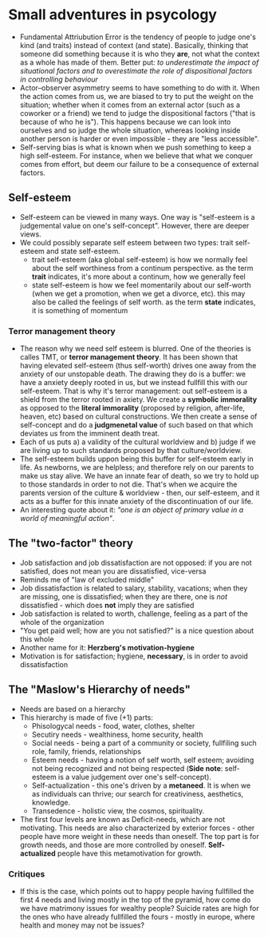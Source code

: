 # Small adventures in psycology

- Fundamental Attriubution Error is the tendency of people to judge one's kind (and traits) instead of context (and state). Basically, thinking that someone did something because it is who they **are**, not what the context as a whole has made of them. Better put: *to underestimate the impact of situational factors and to overestimate the role of dispositional factors in controlling behaviour*
- Actor–observer asymmetry seems to have something to do with it. When the action comes from us, we are biased to try to put the weight on the situation; whether when it comes from an external actor (such as a coworker or a friend) we tend to judge the dispositional factors ("that is because of who he is"). This happens because we can look into ourselves and so judge the whole situation, whereas looking inside another person is harder or even impossible - they are "less accessible".
- Self-serving bias is what is known when we push something to keep a high self-esteem. For instance, when we believe that what we conquer comes from effort, but deem our failure to be a consequence of external factors.

## Self-esteem

- Self-esteem  can be viewed in many ways. One way is "self-esteem is a judgemental value on one's self-concept". However, there are deeper views.
- We could possibly separate self esteem between two types: trait self-esteem and state self-esteem.
	- trait self-esteem (aka global self-esteem) is how we normally feel about the self worthiness from a continum perspective. as the term **trait** indicates, it's more about a continum, how we generally feel
	- state self-esteem is how we feel momentarily about our self-worth (when we get a promotion, when we get a divorce, etc). this may also be called the feelings of self worth. as the term **state** indicates, it is something  of momentum

### Terror management theory 

- The reason why we need self esteem is blurred. One of the theories is calles TMT, or **terror management theory**. It has been shown that having elevated self-esteem (thus self-worth) drives one away from the anxiety of our unstopable death. The drawing they do is a buffer: we have a anxiety deeply rooted in us, but we instead fullfill this with our self-esteem. That is why it's terror management: out self-esteem is a shield from the terror rooted in axiety. We create a **symbolic immorality** as opposed to the **literal immorality** (proposed by religion, after-life, heaven, etc) based on cultural constructions. We then create a sense of self-concept and do a **judgmenetal value** of such based on that which deviates us from the imminent death treat. 
- Each of us puts a) a validity of the cultural worldview and b) judge if we are living up to such standards proposed by that culture/worldview.
- The self-esteem builds uppon being this buffer for self-esteem early in life. As newborns, we are helpless; and therefore rely on our parents to make us stay alive. We have an innate fear of death, so we try to hold up to those standards in order to not die. That's when we acquire the parents version of the culture & worldview - then, our self-esteem, and it acts as a buffer for this innate anxiety of the discontinuation of our life.
- An interesting quote about it: *"one is an object of primary value in a world of meaningful action"*.
 
## The "two-factor" theory
- Job satisfaction and job dissatisfaction are not opposed: if you are not satisfied, does not mean you are dissatisfied, vice-versa
- Reminds me of "law of excluded middle"
- Job dissatisfaction is related to salary, stability, vacations; when they are missing, one is dissatisfied; when they are there, one is *not* dissatisfied - which does **not** imply they are satisfied
- Job satisfaction is related to worth,  challenge, feeling as a part of the whole of the organization
- "You get paid well; how are you not satisfied?" is a nice question about this whole
- Another name for it: **Herzberg's motivation-hygiene**
- Motivation is for satisfaction; hygiene, **necessary**, is in order to avoid dissatisfaction

## The "Maslow's Hierarchy of needs"

- Needs are based on a hierarchy
- This hierarchy is made of five (+1) parts: 
	- Phisologycal needs - food, water, clothes, shelter
	- Secutiry needs - wealthiness, home security, health
	- Social needs - being a part of a community or society, fullfiling such role, family, friends, relationships
	- Esteem needs - having a notion of self worth, self esteem; avoiding not being recognized and not being respected (**Side note**: self-esteem is a value judgement over one's self-concept).
	- Self-actualization - this one's driven by a **metaneed**. It is when we as individuals can thrive; our search for creativiness, aesthetics, knowledge.
	- Transedence - holistic view, the cosmos, spirituality.
- The first four levels are known as Deficit-needs, which are not motivating. This needs are also characterized by exterior forces - other people have more weight in these needs than oneself. The top part is for growth needs, and those are more controlled by oneself. **Self-actualized** people have this metamotivation for growth.

### Critiques

- If this is the case, which points out to happy people having fullfilled the first 4 needs and living mostly in the top of the pyramid, how come do we have matrimony issues for wealthy people? Suicide rates are high for the ones who have already fullfilled the fours - mostly in europe, where health and money may not be issues? 
